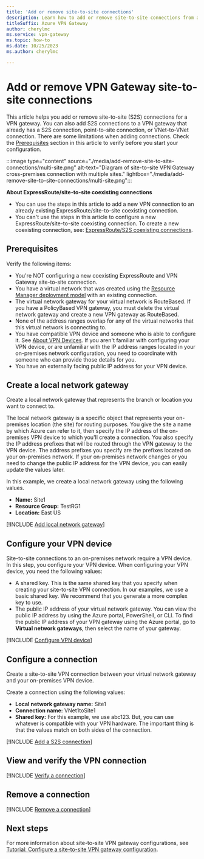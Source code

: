 ```yaml
---
title: 'Add or remove site-to-site connections'
description: Learn how to add or remove site-to-site connections from a VPN gateway.
titleSuffix: Azure VPN Gateway
author: cherylmc
ms.service: vpn-gateway
ms.topic: how-to
ms.date: 10/25/2023
ms.author: cherylmc

---
```

# Add or remove VPN Gateway site-to-site connections

This article helps you add or remove site-to-site (S2S) connections for a VPN gateway. You can also add S2S connections to a VPN gateway that already has a S2S connection, point-to-site connection, or VNet-to-VNet connection. There are some limitations when adding connections. Check the [Prerequisites](#before) section in this article to verify before you start your configuration.

:::image type="content" source="./media/add-remove-site-to-site-connections/multi-site.png" alt-text="Diagram of site-to-site VPN Gateway cross-premises connection with multiple sites." lightbox="./media/add-remove-site-to-site-connections/multi-site.png":::

**About ExpressRoute/site-to-site coexisting connections**

* You can use the steps in this article to add a new VPN connection to an already existing ExpressRoute/site-to-site coexisting connection.
* You can't use the steps in this article to configure a new ExpressRoute/site-to-site coexisting connection. To create a new coexisting connection, see: [ExpressRoute/S2S coexisting connections](../expressroute/expressroute-howto-coexist-resource-manager.md).

## <a name="before"></a>Prerequisites

Verify the following items:

* You're NOT configuring a new coexisting ExpressRoute and VPN Gateway site-to-site connection.
* You have a virtual network that was created using the [Resource Manager deployment model](../azure-resource-manager/management/deployment-models.md) with an existing connection.
* The virtual network gateway for your virtual network is RouteBased. If you have a PolicyBased VPN gateway, you must delete the virtual network gateway and create a new VPN gateway as RouteBased.
* None of the address ranges overlap for any of the virtual networks that this virtual network is connecting to.
* You have compatible VPN device and someone who is able to configure it. See [About VPN Devices](vpn-gateway-about-vpn-devices.md). If you aren't familiar with configuring your VPN device, or are unfamiliar with the IP address ranges located in your on-premises network configuration, you need to coordinate with someone who can provide those details for you.
* You have an externally facing public IP address for your VPN device.

## <a name="local"></a>Create a local network gateway

Create a local network gateway that represents the branch or location you want to connect to.

The local network gateway is a specific object that represents your on-premises location (the site) for routing purposes. You give the site a name by which Azure can refer to it, then specify the IP address of the on-premises VPN device to which you'll create a connection. You also specify the IP address prefixes that will be routed through the VPN gateway to the VPN device. The address prefixes you specify are the prefixes located on your on-premises network. If your on-premises network changes or you need to change the public IP address for the VPN device, you can easily update the values later.

In this example, we create a local network gateway using the following values.

* **Name:** Site1
* **Resource Group:** TestRG1
* **Location:** East US

[!INCLUDE [Add local network gateway](../../includes/vpn-gateway-add-local-network-gateway-portal-include.md)]

## <a name="VPNDevice"></a>Configure your VPN device

Site-to-site connections to an on-premises network require a VPN device. In this step, you configure your VPN device. When configuring your VPN device, you need the following values:

* A shared key. This is the same shared key that you specify when creating your site-to-site VPN connection. In our examples, we use a basic shared key. We recommend that you generate a more complex key to use.
* The public IP address of your virtual network gateway. You can view the public IP address by using the Azure portal, PowerShell, or CLI. To find the public IP address of your VPN gateway using the Azure portal, go to **Virtual network gateways**, then select the name of your gateway.

[!INCLUDE [Configure VPN device](../../includes/vpn-gateway-configure-vpn-device-include.md)]

## <a name="configure"></a>Configure a connection

Create a site-to-site VPN connection between your virtual network gateway and your on-premises VPN device.

Create a connection using the following values:

* **Local network gateway name:** Site1
* **Connection name:** VNet1toSite1
* **Shared key:** For this example, we use abc123. But, you can use whatever is compatible with your VPN hardware. The important thing is that the values match on both sides of the connection.

[!INCLUDE [Add a S2S connection](../../includes/vpn-gateway-add-site-to-site-connection-portal-include.md)]

## <a name="verify"></a>View and verify the VPN connection

[!INCLUDE [Verify a connection](../../includes/vpn-gateway-verify-connection-portal-include.md)]

## Remove a connection

[!INCLUDE [Remove a connection](../../includes/vpn-gateway-remove-connections.md)]

## Next steps

For more information about site-to-site VPN gateway configurations, see [Tutorial: Configure a site-to-site VPN gateway configuration](tutorial-site-to-site-portal.md).
